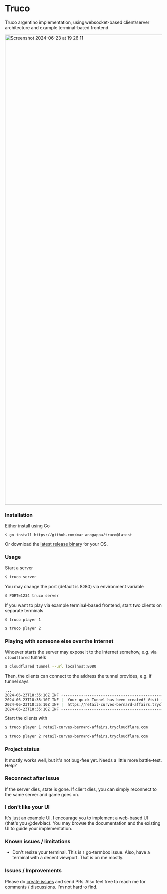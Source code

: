 # Truco

Truco argentino implementation, using websocket-based client/server architecture and example terminal-based frontend.

<img width="1512" alt="Screenshot 2024-06-23 at 19 26 11" src="https://github.com/marianogappa/truco/assets/1078546/881e7204-f1a6-4de2-a0b5-60faa43b4fac">

### Installation

Either install using Go

```bash
$ go install https://github.com/marianogappa/truco@latest
```

Or download the [latest release binary](https://github.com/marianogappa/truco/releases) for your OS.

### Usage

Start a server

```bash
$ truco server
```

You may change the port (default is 8080) via environment variable

```bash
$ PORT=1234 truco server
```

If you want to play via example terminal-based frontend, start two clients on separate terminals

```bash
$ truco player 1
```

```bash
$ truco player 2
```

### Playing with someone else over the Internet

Whoever starts the server may expose it to the Internet somehow, e.g. via `cloudflared` tunnels

```bash
$ cloudflared tunnel --url localhost:8080
```

Then, the clients can connect to the address the tunnel provides, e.g. if tunnel says

```bash
...
2024-06-23T18:35:10Z INF +--------------------------------------------------------------------------------------------+
2024-06-23T18:35:10Z INF |  Your quick Tunnel has been created! Visit it at (it may take some time to be reachable):  |
2024-06-23T18:35:10Z INF |  https://retail-curves-bernard-affairs.trycloudflare.com                                   |
2024-06-23T18:35:10Z INF +--------------------------------------------------------------------------------------------+
```

Start the clients with

```bash
$ truco player 1 retail-curves-bernard-affairs.trycloudflare.com
```

```bash
$ truco player 2 retail-curves-bernard-affairs.trycloudflare.com
```

### Project status

It mostly works well, but it's not bug-free yet. Needs a little more battle-test. Help?

### Reconnect after issue

If the server dies, state is gone. If client dies, you can simply reconnect to the same server and game goes on.

### I don't like your UI

It's just an example UI. I encourage you to implement a web-based UI (that's you @devblac). You may browse the documentation and the existing UI to guide your implementation.

### Known issues / limitations

- Don't resize your terminal. This is a go-termbox issue. Also, have a terminal with a decent viewport. That is on me mostly.

### Issues / Improvements

Please do [create issues](https://github.com/marianogappa/truco/issues) and send PRs. Also feel free to reach me for comments / discussions. I'm not hard to find.
